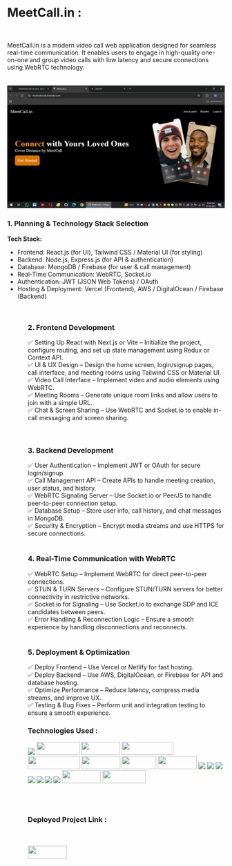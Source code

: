 <h1><b>MeetCall.in : </b></h1>
<br>

MeetCall.in is a modern video call web application designed for seamless real-time communication. It enables users to engage in high-quality one-on-one and group video calls with low latency and secure connections using WebRTC technology.
<br>
<br>
<br>
<img src="frontend/public/main.png"  alt="mainPage" >

<h3>1. Planning & Technology Stack Selection </h3>
<b>Tech Stack:</b><br>
<ul>
  <li>Frontend: React.js (for UI), Tailwind CSS / Material UI (for styling)</li>
  <li>Backend: Node.js, Express.js (for API & authentication)</li>
  <li>Database: MongoDB / Firebase (for user & call management)</li>
  <li>Real-Time Communication: WebRTC, Socket.io</li>
  <li>Authentication: JWT (JSON Web Tokens) / OAuth</li>
  <li>Hosting & Deployment: Vercel (Frontend), AWS / DigitalOcean / Firebase (Backend)</li>
<ul>

<br>
<h3>2. Frontend Development</h3> 
✅ Setting Up React with Next.js or Vite – Initialize the project, configure routing, and set up state management using Redux or Context API.<br>
✅ UI & UX Design – Design the home screen, login/signup pages, call interface, and meeting rooms using Tailwind CSS or Material UI.<br>
✅ Video Call Interface – Implement video and audio elements using WebRTC.<br>
✅ Meeting Rooms – Generate unique room links and allow users to join with a simple URL.<br>
✅ Chat & Screen Sharing – Use WebRTC and Socket.io to enable in-call messaging and screen sharing.<br>

<br>
<br>
<h3>3. Backend Development</h3> 
✅ User Authentication – Implement JWT or OAuth for secure login/signup.<br>
✅ Call Management API – Create APIs to handle meeting creation, user status, and history.<br>
✅ WebRTC Signaling Server – Use Socket.io or PeerJS to handle peer-to-peer connection setup.<br>
✅ Database Setup – Store user info, call history, and chat messages in MongoDB.<br>
✅ Security & Encryption – Encrypt media streams and use HTTPS for secure connections.<br>
<br>
<h3>4. Real-Time Communication with WebRTC </h3>
✅ WebRTC Setup – Implement WebRTC for direct peer-to-peer connections.<br>
✅ STUN & TURN Servers – Configure STUN/TURN servers for better connectivity in restrictive networks.<br>
✅ Socket.io for Signaling – Use Socket.io to exchange SDP and ICE candidates between peers.<br>
✅ Error Handling & Reconnection Logic – Ensure a smooth experience by handling disconnections and reconnects.<br>
<br>
<h3>5. Deployment & Optimization</h3>
✅ Deploy Frontend – Use Vercel or Netlify for fast hosting.<br>
✅ Deploy Backend – Use AWS, DigitalOcean, or Firebase for API and database hosting.<br>
✅ Optimize Performance – Reduce latency, compress media streams, and improve UX.<br>
✅ Testing & Bug Fixes – Perform unit and integration testing to ensure a smooth experience.<br>

<h3>Technologies Used : </h3>
<span> <img src="https://camo.githubusercontent.com/e3aef779877ecfad97fc1e213d3c449a685e6766c0c7fdca210802d4a1f59302/68747470733a2f2f696d672e736869656c64732e696f2f62616467652f536f636b65742e696f2d626c61636b3f7374796c653d666f722d7468652d6261646765266c6f676f3d736f636b65742e696f266261646765436f6c6f723d303130313031"></span>
<span><img src="https://img.shields.io/badge/-HTML5-E34F26?style=flat-square&logo=html5&logoColor=white" height="30px" width="100px"></span>
<span><img src="https://img.shields.io/badge/-CSS3-1572B6?style=flat-square&logo=css3" height="30px" width="90px" ></span>
<span><img src="https://img.shields.io/badge/Tailwind_CSS-e164e3?style=flat-square&logo=tailwindcss&logoColor=white" height="30px" width="120px" ></span>
<span><img src="https://img.shields.io/badge/RESTFULL_API--eeff6e?style=flat-square"
" height="30px" width="120px" ></span>
<span><img src="https://img.shields.io/badge/-MATERIAL_UI-ff6e6e?style=flat-square" height="30px" width="90px" ></span>
<span><img src="https://img.shields.io/badge/-RENDER-f23400?style=flat-square" height="30px" width="80px" ></span>
<span><img src="https://img.shields.io/badge/-JavaScript-black?style=flat-square&logo=javascript" height="30px" width="90px"></span>
<span><img src="https://camo.githubusercontent.com/84e0999fa027dedfb31a169d54da33fd98f9691c0b3aba4687a0e0a64cede44d/68747470733a2f2f696d672e736869656c64732e696f2f62616467652f6d7973716c2d2532333030662e7376673f7374796c653d666f722d7468652d6261646765266c6f676f3d6d7973716c266c6f676f436f6c6f723d7768697465"></span>
<span><img src="https://camo.githubusercontent.com/ec9b2bbaccf6915a29050ce24c10cd9b481b0c41b0bf5194add3e69f49a9be3c/68747470733a2f2f696d672e736869656c64732e696f2f62616467652f4d6f6e676f44422d2532333465613934622e7376673f7374796c653d666f722d7468652d6261646765266c6f676f3d6d6f6e676f6462266c6f676f436f6c6f723d7768697465"></span>
<span><img src="https://camo.githubusercontent.com/e01b1cfdcc52e26519db194c2a7b4b93eafe7a614a0dab69cfe967864a8f1119/68747470733a2f2f696d672e736869656c64732e696f2f62616467652f657870726573732e6a732d2532333430346435392e7376673f7374796c653d666f722d7468652d6261646765266c6f676f3d65787072657373266c6f676f436f6c6f723d253233363144414642"></span>
<span><img src="https://camo.githubusercontent.com/0d7ef95b10e93801a3bd8637bec636064d518a4c73366504ed50b04cf32a5727/68747470733a2f2f696d672e736869656c64732e696f2f62616467652f626f6f7473747261702d2532333536334437432e7376673f7374796c653d666f722d7468652d6261646765266c6f676f3d626f6f747374726170266c6f676f436f6c6f723d7768697465"></span>
<span><img src="https://camo.githubusercontent.com/8477a50d7210f0f3bf15fbe5b44809296b75f2101a2927818599d72c8ea72cef/68747470733a2f2f696d672e736869656c64732e696f2f62616467652f6e6f64652e6a732d3644413535463f7374796c653d666f722d7468652d6261646765266c6f676f3d6e6f64652e6a73266c6f676f436f6c6f723d7768697465"></span>
<span>
<span><img src="https://camo.githubusercontent.com/f93e05694a6f01f2f6a37713a454a942442a5ff2b33083891096a6f7e57842f8/68747470733a2f2f696d672e736869656c64732e696f2f62616467652f72656163742d2532333230323332612e7376673f7374796c653d666f722d7468652d6261646765266c6f676f3d7265616374266c6f676f436f6c6f723d253233363144414642"></span>
<span><img src="https://camo.githubusercontent.com/fd00f5fb76a02f6093a50142c52193fa6353f4a1b5199827c57cbe99d611b532/68747470733a2f2f696d672e736869656c64732e696f2f62616467652f4e504d2d2532334342333833372e7376673f7374796c653d666f722d7468652d6261646765266c6f676f3d6e706d266c6f676f436f6c6f723d7768697465"></span>
<span><img src="https://img.shields.io/badge/-WebRTC-fc5a03?style=flat-square" height="30px" width="90px" ></span>
<span><img src="https://img.shields.io/badge/-Socket.io_client-3ef044?style=flat-square" height="30px" width="100px" ></span>



<br><br>
<h3>Deployed Project Link : </h3>
<br>
<br>
  <a href="https://meetvideocall.onrender.com/">
         <img src="https://img.shields.io/badge/-Website_Link-blue?style=flat-square" height="30px" width="90px" >
   </a>

